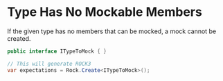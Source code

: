 # Type Has No Mockable Members
If the given type has no members that can be mocked, a mock cannot be created.
```csharp
public interface ITypeToMock { }

// This will generate ROCK3
var expectations = Rock.Create<ITypeToMock>();
```